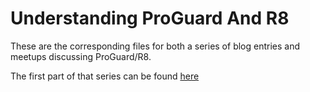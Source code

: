 # Understanding ProGuard And R8
These are the corresponding files for both a series of blog entries and meetups discussing ProGuard/R8.

The first part of that series can be found [here](https://dustn.dev/post/2019-11-6-understanding-the-android-build-pipeline)
